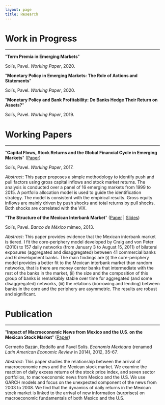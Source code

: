 ```yaml
---
layout: page
title: Research
---
```


# Work in Progress

---

"**Term Premia in Emerging Markets**" <!-- (Paper &#124; Slides &#124; Data &#124; Code) -->

Solís, Pavel. *Working Paper*, 2020.
<!-- •▴▪︎‣
‣ Credit risk needs to be taken into account when estimating the term premia in emerging markets.
**Abstract**: 
-->

<!--                                                --- -->

"**Monetary Policy in Emerging Markets: The Role of Actions and Statements**" <!-- (Paper &#124; Slides &#124; Data &#124; Code) -->

Solís, Pavel. *Working Paper*, 2020.
<!--
‣ The exchange rate, the yield curve and portfolio flows respond asymmetrically to monetary policy actions and statements in an emerging economy. 
**Abstract**: 
-->


"**Monetary Policy and Bank Profitability: Do Banks Hedge Their Return on Assets?**" <!-- (Paper &#124; Slides &#124; Data &#124; Code) -->

Solís, Pavel. *Working Paper*, 2019.
<!--
‣ Banks use different strategies to insulate their return on assets from monetary policy changes.
**Abstract**: 
-->


# Working Papers

---

"**Capital Flows, Stock Returns and the Global Financial Cycle in Emerging Markets**" ([Paper](/files/research/GFCyPaper.pdf)) <!-- Abstract -->

Solís, Pavel. *Working Paper*, 2017.
<!--
‣ Gross equity inflows to emerging markets are mainly driven by global shocks and total stock returns by domestic shocks.
-->

*Abstract*: This paper proposes a simple methodology to identify push and pull factors using gross capital inflows and stock market returns. The analysis is conducted over a panel of 16 emerging markets from 1999 to 2015. A portfolio allocation model is used to guide the identification strategy. The model is consistent with the empirical results. Gross equity inflows are mainly driven by push shocks and total returns by pull shocks. Both shocks are correlated with the VIX.
<!--
<img align="left" width="300" height="150" src="/files/research/GFCyFigA.png" alt="Decomposition of Inflows">
<img align="rigt" width="300" height="150" src="/files/research/GFCyFigB.png" alt="Decomposition of Total Returns">
-->

<!--
<hr style="width:20%">
hr {
width: 50%;
margin-left: auto;
margin-right: auto;
}
-->

"**The Structure of the Mexican Interbank Market**" ([Paper](/files/research/TieringPaper.pdf) &#124; [Slides](/files/research/TieringSlides.pdf)) <!-- Abstract -->

Solís, Pavel. *Banco de México* mimeo, 2013.
<!--
‣ The Mexican interbank market is tiered in line with a core-periphery structure.
-->

*Abstract*: This paper provides evidence that the Mexican interbank market is tiered. I fit the core-periphery model developed by Craig and von Peter (2010) to 157 daily networks (from January 3 to August 15, 2011) of bilateral exposures (aggregated and disaggregated) between 41 commercial banks and 6 development banks. The main findings are (i) the core-periphery model provides a better fit to the Mexican interbank market than random networks, that is there are money center banks that intermediate with the rest of the banks in the market, (ii) the size and the composition of this group of banks is remarkably stable over time for aggregated (and some disaggregated) networks, (iii) the relations (borrowing and lending) between banks in the core and the periphery are asymmetric. The results are robust and significant.
<!--
<img align="left" width="300" height="150" src="/files/research/TieringFigA.png" alt="Links within and between tiers">
<img align="rigt" width="300" height="150" src="/files/research/TieringFigB.png" alt="Core-periphery network">
-->


# Publication

---

"**Impact of Macroeconomic News from Mexico and the U.S. on the Mexican Stock Market**" ([Paper](http://www.economiamexicana.cide.edu/num_anteriores/XXI-1/02_EM_Impacto%20de%20sorpresas(35-67).pdf)) <!-- Abstract -->

Cermeño Bazán, Rodolfo  and Pavel Solís. *Economía Mexicana* (renamed *Latin American Economic Review* in 2014), 2012, 35-67.
<!--
‣ Stock returns in Mexico are associated with macroeconomic surprises of Mexico *and* the U.S.
-->

*Abstract*: This paper studies the relationship between the arrival of macroeconomic news and the Mexican stock market. We examine the reaction of daily excess returns of the stock price index, and seven sector portfolios, to macroeconomic news from Mexico and the U.S. We use GARCH models and focus on the unexpected component of the news from 2003 to 2008. We find that the dynamics of daily returns in the Mexican stock market is linked to the arrival of new information (surprises) on macroeconomic fundamentals of both Mexico and the U.S.

<!--
<details>
  <summary> Abstract </summary>
[space]  
  This paper studies the relationship between the arrival of macroeconomic news and the Mexican stock market. We examine the reaction of daily excess returns of the stock price index, and seven sector portfolios, to macroeconomic news from Mexico and the U.S. We use GARCH models and focus on the unexpected component of the news from 2003 to 2008. We find that the dynamics of daily returns in the Mexican stock market is linked to the arrival of new information (surprises) on macroeconomic fundamentals of both Mexico and the U.S.
[space]
</details>
-->

<!--
<img align="middle" width="300" height="150" src="/files/research/VolMacroNewsFigA.png" alt="Volatility and U.S. Macroeconomic News">
-->
